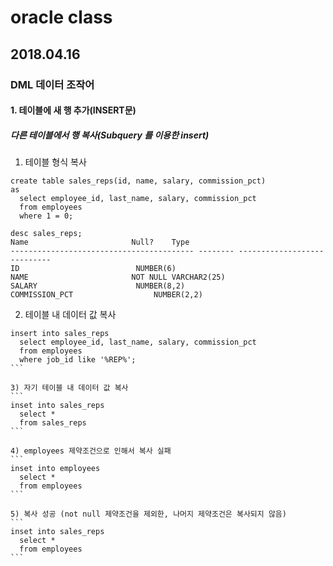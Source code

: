 # oracle class
## 2018.04.16
### DML 데이터 조작어

#### 1. 테이블에 새 행 추가(INSERT문) 

##### 다른 테이블에서 행 복사(Subquery 를 이용한 insert)

1) 테이블 형식 복사

```
create table sales_reps(id, name, salary, commission_pct)
as
  select employee_id, last_name, salary, commission_pct
  from employees
  where 1 = 0;
 
desc sales_reps;
Name					   Null?    Type
----------------------------------------- -------- ----------------------------
ID						    NUMBER(6)
NAME					   NOT NULL VARCHAR2(25)
SALARY 					    NUMBER(8,2)
COMMISSION_PCT 				    NUMBER(2,2)

````

2) 테이블 내 데이터 값 복사
````
insert into sales_reps
  select employee_id, last_name, salary, commission_pct 
  from employees 
  where job_id like '%REP%';
```

3) 자기 테이블 내 데이터 값 복사
```
inset into sales_reps
  select * 
  from sales_reps
```

4) employees 제약조건으로 인해서 복사 실패
```
inset into employees
  select * 
  from employees
```

5) 복사 성공 (not null 제약조건을 제외한, 나머지 제약조건은 복사되지 않음)
```
inset into sales_reps
  select * 
  from employees
```



